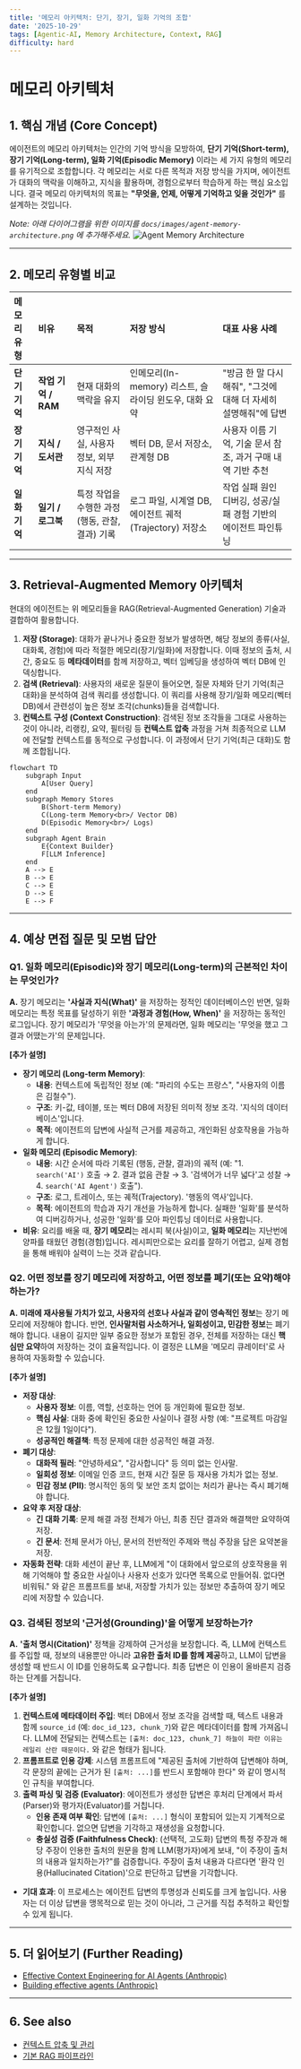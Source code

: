 ```yaml
---
title: '메모리 아키텍처: 단기, 장기, 일화 기억의 조합'
date: '2025-10-29'
tags: [Agentic-AI, Memory Architecture, Context, RAG]
difficulty: hard
---
```


# 메모리 아키텍처

## 1. 핵심 개념 (Core Concept)

에이전트의 메모리 아키텍처는 인간의 기억 방식을 모방하여, **단기 기억(Short-term), 장기 기억(Long-term), 일화 기억(Episodic Memory)** 이라는 세 가지 유형의 메모리를 유기적으로 조합합니다. 각 메모리는 서로 다른 목적과 저장 방식을 가지며, 에이전트가 대화의 맥락을 이해하고, 지식을 활용하며, 경험으로부터 학습하게 하는 핵심 요소입니다. 결국 메모리 아키텍처의 목표는 **"무엇을, 언제, 어떻게 기억하고 잊을 것인가"** 를 설계하는 것입니다.

*Note: 아래 다이어그램을 위한 이미지를 `docs/images/agent-memory-architecture.png` 에 추가해주세요.*
![Agent Memory Architecture](../../images/agent-memory-architecture.png)

______________________________________________________________________

## 2. 메모리 유형별 비교

| 메모리 유형   | 비유                | 목적                                           | 저장 방식                                              | 대표 사용 사례                                                  |
| :------------ | :------------------ | :--------------------------------------------- | :----------------------------------------------------- | :-------------------------------------------------------------- |
| **단기 기억** | **작업 기억 / RAM** | 현재 대화의 맥락을 유지                        | 인메모리(In-memory) 리스트, 슬라이딩 윈도우, 대화 요약 | "방금 한 말 다시 해줘", "그것에 대해 더 자세히 설명해줘"에 답변 |
| **장기 기억** | **지식 / 도서관**   | 영구적인 사실, 사용자 정보, 외부 지식 저장     | 벡터 DB, 문서 저장소, 관계형 DB                        | 사용자 이름 기억, 기술 문서 참조, 과거 구매 내역 기반 추천      |
| **일화 기억** | **일기 / 로그북**   | 특정 작업을 수행한 과정(행동, 관찰, 결과) 기록 | 로그 파일, 시계열 DB, 에이전트 궤적(Trajectory) 저장소 | 작업 실패 원인 디버깅, 성공/실패 경험 기반의 에이전트 파인튜닝  |

______________________________________________________________________

## 3. Retrieval-Augmented Memory 아키텍처

현대의 에이전트는 위 메모리들을 RAG(Retrieval-Augmented Generation) 기술과 결합하여 활용합니다.

1. **저장 (Storage)**: 대화가 끝나거나 중요한 정보가 발생하면, 해당 정보의 종류(사실, 대화록, 경험)에 따라 적절한 메모리(장기/일화)에 저장합니다. 이때 정보의 출처, 시간, 중요도 등 **메타데이터**를 함께 저장하고, 벡터 임베딩을 생성하여 벡터 DB에 인덱싱합니다.
1. **검색 (Retrieval)**: 사용자의 새로운 질문이 들어오면, 질문 자체와 단기 기억(최근 대화)을 분석하여 검색 쿼리를 생성합니다. 이 쿼리를 사용해 장기/일화 메모리(벡터 DB)에서 관련성이 높은 정보 조각(chunks)들을 검색합니다.
1. **컨텍스트 구성 (Context Construction)**: 검색된 정보 조각들을 그대로 사용하는 것이 아니라, 리랭킹, 요약, 필터링 등 **컨텍스트 압축** 과정을 거쳐 최종적으로 LLM에 전달할 컨텍스트를 동적으로 구성합니다. 이 과정에서 단기 기억(최근 대화)도 함께 조합됩니다.

```mermaid
flowchart TD
    subgraph Input
        A[User Query]
    end
    subgraph Memory Stores
        B(Short-term Memory)
        C(Long-term Memory<br>/ Vector DB)
        D(Episodic Memory<br>/ Logs)
    end
    subgraph Agent Brain
        E{Context Builder}
        F[LLM Inference]
    end
    A --> E
    B --> E
    C --> E
    D --> E
    E --> F
```

______________________________________________________________________

## 4. 예상 면접 질문 및 모범 답안

### Q1. 일화 메모리(Episodic)와 장기 메모리(Long-term)의 근본적인 차이는 무엇인가?

**A.** 장기 메모리는 **'사실과 지식(What)'** 을 저장하는 정적인 데이터베이스인 반면, 일화 메모리는 특정 목표를 달성하기 위한 **'과정과 경험(How, When)'** 을 저장하는 동적인 로그입니다. 장기 메모리가 '무엇을 아는가'의 문제라면, 일화 메모리는 '무엇을 했고 그 결과 어땠는가'의 문제입니다.

**\[추가 설명\]**

- **장기 메모리 (Long-term Memory)**:
  - **내용**: 컨텍스트에 독립적인 정보 (예: "파리의 수도는 프랑스", "사용자의 이름은 김철수").
  - **구조**: 키-값, 테이블, 또는 벡터 DB에 저장된 의미적 정보 조각. '지식의 데이터베이스'입니다.
  - **목적**: 에이전트의 답변에 사실적 근거를 제공하고, 개인화된 상호작용을 가능하게 합니다.
- **일화 메모리 (Episodic Memory)**:
  - **내용**: 시간 순서에 따라 기록된 (행동, 관찰, 결과)의 궤적 (예: "1. `search('AI')` 호출 → 2. 결과 없음 관찰 → 3. '검색어가 너무 넓다'고 성찰 → 4. `search('AI Agent')` 호출").
  - **구조**: 로그, 트레이스, 또는 궤적(Trajectory). '행동의 역사'입니다.
  - **목적**: 에이전트의 학습과 자기 개선을 가능하게 합니다. 실패한 '일화'를 분석하여 디버깅하거나, 성공한 '일화'를 모아 파인튜닝 데이터로 사용합니다.
- **비유**: 요리를 배울 때, **장기 메모리**는 레시피 북(사실)이고, **일화 메모리**는 지난번에 양파를 태웠던 경험(경험)입니다. 레시피만으로는 요리를 잘하기 어렵고, 실제 경험을 통해 배워야 실력이 느는 것과 같습니다.

### Q2. 어떤 정보를 장기 메모리에 저장하고, 어떤 정보를 폐기(또는 요약)해야 하는가?

**A.** **미래에 재사용될 가치가 있고, 사용자의 선호나 사실과 같이 영속적인 정보**는 장기 메모리에 저장해야 합니다. 반면, **인사말처럼 사소하거나, 일회성이고, 민감한 정보**는 폐기해야 합니다. 내용이 길지만 일부 중요한 정보가 포함된 경우, 전체를 저장하는 대신 **핵심만 요약**하여 저장하는 것이 효율적입니다. 이 결정은 LLM을 '메모리 큐레이터'로 사용하여 자동화할 수 있습니다.

**\[추가 설명\]**

- **저장 대상**:
  - **사용자 정보**: 이름, 역할, 선호하는 언어 등 개인화에 필요한 정보.
  - **핵심 사실**: 대화 중에 확인된 중요한 사실이나 결정 사항 (예: "프로젝트 마감일은 12월 1일이다").
  - **성공적인 해결책**: 특정 문제에 대한 성공적인 해결 과정.
- **폐기 대상**:
  - **대화적 필러**: "안녕하세요", "감사합니다" 등 의미 없는 인사말.
  - **일회성 정보**: 이메일 인증 코드, 현재 시간 질문 등 재사용 가치가 없는 정보.
  - **민감 정보 (PII)**: 명시적인 동의 및 보안 조치 없이는 처리가 끝나는 즉시 폐기해야 합니다.
- **요약 후 저장 대상**:
  - **긴 대화 기록**: 문제 해결 과정 전체가 아닌, 최종 진단 결과와 해결책만 요약하여 저장.
  - **긴 문서**: 전체 문서가 아닌, 문서의 전반적인 주제와 핵심 주장을 담은 요약본을 저장.
- **자동화 전략**: 대화 세션이 끝난 후, LLM에게 "이 대화에서 앞으로의 상호작용을 위해 기억해야 할 중요한 사실이나 사용자 선호가 있다면 목록으로 만들어줘. 없다면 비워둬." 와 같은 프롬프트를 보내, 저장할 가치가 있는 정보만 추출하여 장기 메모리에 저장할 수 있습니다.

### Q3. 검색된 정보의 '근거성(Grounding)'을 어떻게 보장하는가?

**A.** **'출처 명시(Citation)'** 정책을 강제하여 근거성을 보장합니다. 즉, LLM에 컨텍스트를 주입할 때, 정보의 내용뿐만 아니라 **고유한 출처 ID를 함께 제공**하고, LLM이 답변을 생성할 때 반드시 이 ID를 인용하도록 요구합니다. 최종 답변은 이 인용이 올바른지 검증하는 단계를 거칩니다.

**\[추가 설명\]**

1. **컨텍스트에 메타데이터 주입**: 벡터 DB에서 정보 조각을 검색할 때, 텍스트 내용과 함께 `source_id` (예: `doc_id_123, chunk_7`)와 같은 메타데이터를 함께 가져옵니다. LLM에 전달되는 컨텍스트는 `[출처: doc_123, chunk_7] 하늘이 파란 이유는 레일리 산란 때문이다.` 와 같은 형태가 됩니다.
1. **프롬프트로 인용 강제**: 시스템 프롬프트에 "제공된 출처에 기반하여 답변해야 하며, 각 문장의 끝에는 근거가 된 `[출처: ...]`를 반드시 포함해야 한다" 와 같이 명시적인 규칙을 부여합니다.
1. **출력 파싱 및 검증 (Evaluator)**: 에이전트가 생성한 답변은 후처리 단계에서 파서(Parser)와 평가자(Evaluator)를 거칩니다.
   - **인용 존재 여부 확인**: 답변에 `[출처: ...]` 형식이 포함되어 있는지 기계적으로 확인합니다. 없으면 답변을 기각하고 재생성을 요청합니다.
   - **충실성 검증 (Faithfulness Check)**: (선택적, 고도화) 답변의 특정 주장과 해당 주장이 인용한 출처의 원문을 함께 LLM(평가자)에게 보내, "이 주장이 출처의 내용과 일치하는가?"를 검증합니다. 주장이 출처 내용과 다르다면 '환각 인용(Hallucinated Citation)'으로 판단하고 답변을 기각합니다.

- **기대 효과**: 이 프로세스는 에이전트 답변의 투명성과 신뢰도를 크게 높입니다. 사용자는 더 이상 답변을 맹목적으로 믿는 것이 아니라, 그 근거를 직접 추적하고 확인할 수 있게 됩니다.

______________________________________________________________________

## 5. 더 읽어보기 (Further Reading)

- [Effective Context Engineering for AI Agents (Anthropic)](/docs/references/anthropic/effective-context-engineering-for-ai-agents.md)
- [Building effective agents (Anthropic)](/docs/references/anthropic/building-effective-agents.md)

______________________________________________________________________

## 6. See also

- [컨텍스트 압축 및 관리](./context-compression-management.md)
- [기본 RAG 파이프라인](../5-4-retrieval-augmented-generation-rag/basic-rag-pipeline.md)
